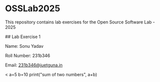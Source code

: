 # OSSLab2025

This repository contains lab exercises for the Open Source Software Lab - 2025



\## Lab Exercise 1

Name: Sonu Yadav

Roll Number: 231b346

Email: 231b346@juetguna.in

<
a=5
b=10
print("sum of two numbers", a+b)
>

